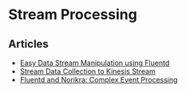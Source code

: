 # Stream Processing

## Articles

* [Easy Data Stream Manipulation using Fluentd](../articles/filter-modify-apache.md)
* [Stream Data Collection to Kinesis Stream](../articles/kinesis-stream.md)
* [Fluentd and Norikra: Complex Event Processing](../articles/cep-norikra.md)

